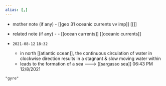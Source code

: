 ```yaml
---
alias: [,]
---
```

- mother note (if any)
		- [[geo 31 oceanic currents vv imp]] [[]]
- related note (if any) -
		- [[ocean currents]] [[oceanic currents]]


- `2021-08-12`  `18:32`
	- in north [[atlantic ocean]], the continuous circulation of water in clockwise direction results in a stagnant & slow moving water within
	- leads to the formation of a sea ---> [[sargasso sea]] 06:43 PM 12/8/2021

```query
"gyre"
```
